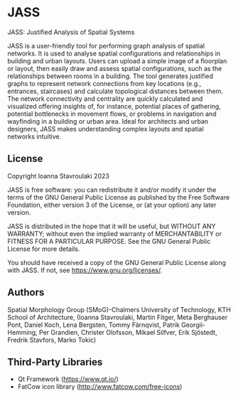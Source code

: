 ﻿# JASS
JASS: Justified Analysis of Spatial Systems

JASS is a user-friendly tool for performing graph analysis of spatial networks. It is used to analyse spatial configurations and relationships in building and urban layouts. Users can upload a simple image of a floorplan or layout, then easily draw and assess spatial configurations, such as the relationships between rooms in a building. The tool generates justified graphs to represent network connections from key locations (e.g., entrances, staircases) and calculate topological distances between them. The network connectivity and centrality are quickly calculated and visualized offering insights of, for instance, potential places of gathering, potential bottlenecks in movement flows, or problems in navigation and wayfinding in a building or urban area.  Ideal for architects and urban designers, JASS makes understanding complex layouts and spatial networks intuitive.

## License
Copyright Ioanna Stavroulaki 2023

JASS is free software: you can redistribute it and/or modify it under 
the terms of the GNU General Public License as published by the Free
Software Foundation, either version 3 of the License, or (at your option)
any later version.

JASS is distributed in the hope that it will be useful, but WITHOUT
ANY WARRANTY; without even the implied warranty of MERCHANTABILITY or
FITNESS FOR A PARTICULAR PURPOSE. See the GNU General Public License for
more details.

You should have received a copy of the GNU General Public License along 
with JASS. If not, see <https://www.gnu.org/licenses/>.

## Authors
Spatial Morphology Group (SMoG)-Chalmers University of Technology, 
KTH School of Architecture, (Ioanna Stavroulaki, Martin Fitger,	Meta
Berghauser Pont, Daniel Koch, Lena Bergsten, Tommy Färnqvist, Patrik
Georgii-Hemming, Per Grandien, Christer Olofsson, Mikael Silfver, Erik
Sjöstedt, Fredrik Stavfors, Marko Tokic)

## Third-Party Libraries
- Qt Framework (https://www.qt.io/)
- FatCow icon library (http://www.fatcow.com/free-icons)
